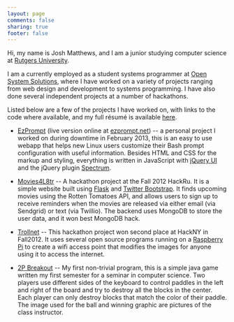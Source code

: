 ```yaml
---
layout: page
comments: false
sharing: true
footer: false
---
```

Hi, my name is Josh Matthews, and I am a junior studying computer science at
[Rutgers University](http://rutgers.edu).

I am a currently employed as a student systems programmer at
[Open System Solutions](http://oss.rutgers.edu), where I have worked on a
variety of projects ranging from web design and development to systems
programming.  I have also done several independent projects at a number of
hackathons.

Listed below are a few of the projects I have worked on, with links to the code
where available, and my full résumé is available [here](/resume.pdf).

- [EzPrompt](http://github.com/jmatth/ezprompt) (live version online at
  [ezprompt.net](http://ezprompt.net)) -- a personal project I worked on during
  downtime in February 2013, this is an easy to use webapp that helps new Linux
  users customize their Bash prompt configuration with useful information.
  Besides HTML and CSS for the markup and styling, everything is written in
  JavaScript with [jQuery UI](http://jqueryui.com/) and the jQuery plugin
  [Spectrum](http://bgrins.github.com/spectrum/).

- [Movies4L8tr](http://github.com/jmatth/Movies4L8tr) -- A hackathon project at
  the Fall 2012 HackRu. It is a simple website built using
  [Flask](http://flask.pocoo.org/) and
  [Twitter Bootstrap](http://twitter.github.com/bootstrap/). It finds upcoming
  movies using the Rotten Tomatoes API, and allows users to sign up to receive
  reminders when the movies are released via either email (via Sendgrid) or
  text (via Twillio). The backend uses MongoDB to store the user data, and it
  won best MongoDB hack.

- [Trollnet](http://github.com/jmatth/trollnet) -- This hackathon project won
  second place at HackNY in Fall2012. It uses several open source programs
  running on a [Raspberry Pi](http://www.raspberrypi.org/) to create a wifi
  access point that modifies the images for anyone using it to access the
  internet.

- [2P Breakout](http://github.com/jmatth/2p_breakout) -- My first non-trivial
  program, this is a simple java game written my first semester for a seminar
  in computer science. Two players use different sides of the keyboard to
  control paddles in the left and right of the board and try to destroy all the
  blocks in the center. Each player can only destroy blocks that match the
  color of their paddle. The image used for the ball and winning graphic are
  pictures of the class instructor.
